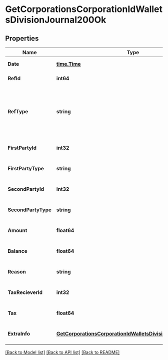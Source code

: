 # GetCorporationsCorporationIdWalletsDivisionJournal200Ok

## Properties
Name | Type | Description | Notes
------------ | ------------- | ------------- | -------------
**Date** | [**time.Time**](time.Time.md) | Date and time of transaction | [default to null]
**RefId** | **int64** | Unique journal reference ID | [default to null]
**RefType** | **string** | Transaction type, different type of transaction will populate different fields in &#x60;extra_info&#x60; Note: If you have an existing XML API application that is using ref_types, you will need to know which string ESI ref_type maps to which integer. You can use the following gist to see string-&gt;int mappings: https://gist.github.com/ccp-zoetrope/c03db66d90c2148724c06171bc52e0ec | [default to null]
**FirstPartyId** | **int32** | first_party_id integer | [optional] [default to null]
**FirstPartyType** | **string** | first_party_type string | [optional] [default to null]
**SecondPartyId** | **int32** | second_party_id integer | [optional] [default to null]
**SecondPartyType** | **string** | second_party_type string | [optional] [default to null]
**Amount** | **float64** | Transaction amount. Positive when value transferred to the first party. Negative otherwise | [optional] [default to null]
**Balance** | **float64** | Wallet balance after transaction occurred | [optional] [default to null]
**Reason** | **string** | reason string | [optional] [default to null]
**TaxRecieverId** | **int32** | the corporation ID receiving any tax paid | [optional] [default to null]
**Tax** | **float64** | Tax amount received for tax related transactions | [optional] [default to null]
**ExtraInfo** | [**GetCorporationsCorporationIdWalletsDivisionJournalExtraInfo**](get_corporations_corporation_id_wallets_division_journal_extra_info.md) |  | [optional] [default to null]

[[Back to Model list]](../README.md#documentation-for-models) [[Back to API list]](../README.md#documentation-for-api-endpoints) [[Back to README]](../README.md)


